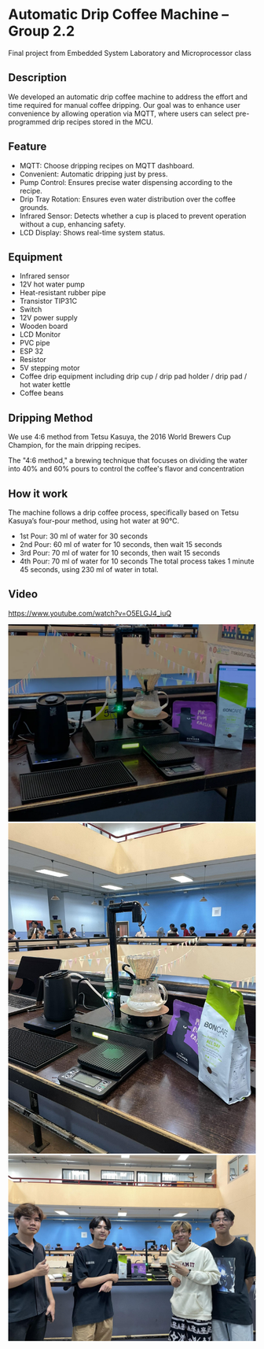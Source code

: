 # **Automatic Drip Coffee Machine – Group 2.2**
Final project from Embedded System Laboratory and Microprocessor class

## **Description**
We developed an automatic drip coffee machine to address the effort and time required for manual coffee dripping. Our goal was to enhance user convenience by allowing operation via MQTT, where users can select pre-programmed drip recipes stored in the MCU.

## **Feature**
- MQTT: Choose dripping recipes on MQTT dashboard.
- Convenient: Automatic dripping just by press.
- Pump Control: Ensures precise water dispensing according to the recipe.
- Drip Tray Rotation: Ensures even water distribution over the coffee grounds.
- Infrared Sensor: Detects whether a cup is placed to prevent operation without a cup, enhancing safety.
- LCD Display: Shows real-time system status.

## **Equipment**
- Infrared sensor 
- 12V hot water pump
- Heat-resistant rubber pipe
- Transistor TIP31C
- Switch
- 12V power supply
- Wooden board
- LCD Monitor
- PVC pipe
- ESP 32
- Resistor
- 5V stepping motor
- Coffee drip equipment including drip cup / drip pad holder / drip pad / hot water kettle
- Coffee beans

## **Dripping Method**
We use 4:6 method from Tetsu Kasuya, the 2016 World Brewers Cup Champion, for the main dripping recipes. 

The "4:6 method," a brewing technique that focuses on dividing the water into 40% and 60% pours to control the coffee's flavor and concentration

## **How it work**
The machine follows a drip coffee process, specifically based on Tetsu Kasuya’s four-pour method, using hot water at 90°C.

- 1st Pour: 30 ml of water for 30 seconds
- 2nd Pour: 60 ml of water for 10 seconds, then wait 15 seconds
- 3rd Pour: 70 ml of water for 10 seconds, then wait 15 seconds
- 4th Pour: 70 ml of water for 10 seconds
The total process takes 1 minute 45 seconds, using 230 ml of water in total.

## **Video**
https://www.youtube.com/watch?v=O5ELGJ4_iuQ

![](picture/0_sV2OLoj_HUsZGG7D.png)
![](picture/431825599_913051703847063_361070608451510766_n.jpg)
![](picture/431534043_1440266046697245_6907367809562268770_n.jpg)

